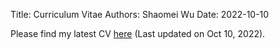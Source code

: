 Title: Curriculum Vitae
Authors: Shaomei Wu
Date: 2022-10-10

Please find my latest CV [here]({static}/pdfs/Shaomei_Wu_CV_20221010.pdf) (Last updated on Oct 10, 2022).

